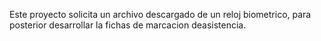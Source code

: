 Este proyecto solicita un archivo descargado de un reloj biometrico, para posterior desarrollar la fichas de marcacion deasistencia.

